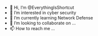 - 👋 Hi, I’m @EverythingIsShortcut
- 👀 I’m interested in cyber security
- 🌱 I’m currently learning Network Defense
- 💞️ I’m looking to collaborate on ...
- 📫 How to reach me ...

<!---
EverythingIsShortcut/EverythingIsShortcut is a ✨ special ✨ repository because its `README.md` (this file) appears on your GitHub profile.
You can click the Preview link to take a look at your changes.
--->
